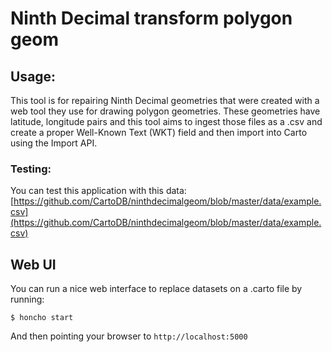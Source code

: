 # Ninth Decimal transform polygon geom

## Usage:

This tool is for repairing Ninth Decimal geometries that were created with a web tool they use for drawing polygon geometries. These geometries have latitude, longitude pairs and this tool aims to ingest those files as a .csv and create a proper Well-Known Text (WKT) field and then import into Carto using the Import API. 

### Testing:
You can test this application with this data: [https://github.com/CartoDB/ninthdecimalgeom/blob/master/data/example.csv](https://github.com/CartoDB/ninthdecimalgeom/blob/master/data/example.csv)

<!--Assuming there is a .carto file called `my_carto_file.carto` that came as the result of exporting a visualization with (at least) one layer that came from dataset `customers` and another layer that came from a `providers` dataset, you can replace those datasets with `customers_new` and `providers_new` as follows:

```python
from dotcarto import DotCartoFile

carto_file = DotCartoFile("my_carto_file.carto", "https://my_carto_account.carto.com/api/", "my_api_key")

carto_file.replace_dataset("customers", "customers_new")
carto_file.replace_dataset("providers", "providers_new")

carto_file.get_new("my_new_carto_file.carto")
```

The `DotCarto` object can also be initialized with a file-like object.

If no file name is passed to the `get_new` method, a `StringIO` object will be returned, instead of an actual file being created.-->

<!--## Caveats

* `customers_new` and `providers_new` must be existing datasets on the CARTO account at the time of generating the new .carto file
* `customers_new` and `providers_new` must have the same structure as `customers` and `providers`, otherwise the visualization will not render.
* When the new .carto file is uploaded, if `customers_new` and `providers_new` exist on the target CARTO account, they will be respected; if not, they will be created alongside with the visualization.-->

## Web UI

You can run a nice web interface to replace datasets on a .carto file by running:

```
$ honcho start
```

And then pointing your browser to `http://localhost:5000`
